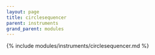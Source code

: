 ```yaml
---
layout: page
title: circlesequencer
parent: instruments
grand_parent: modules
---
```


{% include modules/instruments/circlesequencer.md %}
